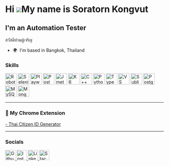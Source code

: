 Hi ![](https://user-images.githubusercontent.com/18350557/176309783-0785949b-9127-417c-8b55-ab5a4333674e.gif)My name is Soratorn Kongvut
========================================================================================================================================

I'm an Automation Tester
------------------------

สวัสดีท่านผู้เจริญ

* 🌍  I'm based in Bangkok, Thailand

### Skills

<p align="left">
<a href="https://robotframework.org/" target="_blank" rel="noreferrer"><img src="https://upload.wikimedia.org/wikipedia/commons/e/e4/Robot-framework-logo.png" width="36" height="36" alt="Robot_Framework" title="Robot Framework"/></a>
<a href="https://www.selenium.dev/" target="_blank" rel="noreferrer"><img src="https://miro.medium.com/v2/resize:fit:1400/1*musVE9e4bgjTWeoRmc-P_w.png" width="36" height="36" alt="Selenium" title="Selenium"/></a>
<a href="https://playwright.dev/" target="_blank" rel="noreferrer"><img src="https://playwright.dev/img/playwright-logo.svg" width="36" height="36" alt="Playwright" title="Playwright"/></a>
<a href="https://www.postman.com/" target="_blank" rel="noreferrer"><img src="https://voyager.postman.com/logo/postman-logo-icon-orange.svg" width="36" height="36" alt="Postman" title="Postman"/></a>
<a href="https://jmeter.apache.org/" target="_blank" rel="noreferrer"><img src="https://jmeter.apache.org/images/jmeter_square.svg" width="36" height="36" alt="Jmeter" title="Jmeter"/></a>
<a href="https://k6.io/" target="_blank" rel="noreferrer"><img src="https://upload.wikimedia.org/wikipedia/commons/e/ef/K6-logo.svg" width="36" height="36" alt="K6" title="K6"/></a>
<a href="https://docs.microsoft.com/en-us/cpp/?view=msvc-170" target="_blank" rel="noreferrer"><img src="https://raw.githubusercontent.com/danielcranney/readme-generator/main/public/icons/skills/cplusplus-colored.svg" width="36" height="36" alt="C++" title="C++"/></a>
<a href="https://www.python.org/" target="_blank" rel="noreferrer"><img src="https://raw.githubusercontent.com/danielcranney/readme-generator/main/public/icons/skills/python-colored.svg" width="36" height="36" alt="Python" title="Python"/></a>
<a href="https://www.typescriptlang.org/" target="_blank" rel="noreferrer"><img src="https://raw.githubusercontent.com/danielcranney/readme-generator/main/public/icons/skills/typescript-colored.svg" width="36" height="36" alt="TypeScript" title="TypeScript"/></a>
<a href="https://code.visualstudio.com/" target="_blank" rel="noreferrer"><img src="https://raw.githubusercontent.com/danielcranney/readme-generator/main/public/icons/skills/visualstudiocode-colored.svg" width="36" height="36" alt="VS Code" title="VS Code"/></a>
<a href="https://www.sublimetext.com/index2" target="_blank" rel="noreferrer"><img src="https://raw.githubusercontent.com/danielcranney/readme-generator/main/public/icons/skills/sublimetext-colored.svg" width="36" height="36" alt="Sublime Text" title="Sublime Text"/></a>
<a href="https://www.postgresql.org/" target="_blank" rel="noreferrer"><img src="https://raw.githubusercontent.com/danielcranney/readme-generator/main/public/icons/skills/postgresql-colored.svg" width="36" height="36" alt="PostgreSQL" title="PostgreSQL"/></a>
<a href="https://www.mysql.com/" target="_blank" rel="noreferrer"><img src="https://raw.githubusercontent.com/danielcranney/readme-generator/main/public/icons/skills/mysql-colored.svg" width="36" height="36" alt="MySQL" title="MySQL"/></a>
<a href="https://www.mongodb.com/" target="_blank" rel="noreferrer"><img src="https://raw.githubusercontent.com/danielcranney/readme-generator/main/public/icons/skills/mongodb-colored.svg" width="36" height="36" alt="MongoDB" title="MongoDB"/></a>
</p>

---

### 🔧 My Chrome Extension

<p align="left">
  <a href="https://chromewebstore.google.com/detail/thai-citizen-id-generator/epjdfiocihakcbcndegikddpdokoanip" target="_blank" rel="noreferrer">
    <span>- Thai Citizen ID Generator</span>
  </a>
</p>

---

### Socials

<p align="left">
  <a href="https://www.github.com/jomkongvut" target="_blank" rel="noreferrer">
    <img src="https://raw.githubusercontent.com/danielcranney/readme-generator/main/public/icons/socials/github.svg" width="32" height="32" alt="Github" title="Github"/>
  </a>
  <a href="http://www.instagram.com/soratorn_jom" target="_blank" rel="noreferrer">
    <img src="https://raw.githubusercontent.com/danielcranney/readme-generator/main/public/icons/socials/instagram.svg" width="32" height="32" alt="Instagram" title="Instagram"/>
  </a>
  <a href="https://www.linkedin.com/in/soratornkongvut" target="_blank" rel="noreferrer">
    <img src="https://raw.githubusercontent.com/danielcranney/readme-generator/main/public/icons/socials/linkedin.svg" width="32" height="32" alt="LinkedIn" title="LinkedIn"/>
  </a>
  <a href="https://www.stackoverflow.com/users/21147908" target="_blank" rel="noreferrer">
    <img src="https://raw.githubusercontent.com/danielcranney/readme-generator/main/public/icons/socials/stackoverflow.svg" width="32" height="32" alt="Stack Overflow" title="Stack Overflow"/>
  </a>
</p>
